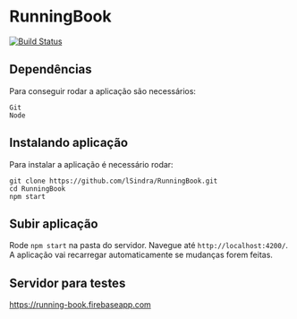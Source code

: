 # RunningBook
[![Build Status](https://travis-ci.org/lSindra/RunningBook.svg?branch=master)](https://travis-ci.org/lSindra/RunningBook)

## Dependências
Para conseguir rodar a aplicação são necessários:
```
Git
Node
```
## Instalando aplicação
Para instalar a aplicação é necessário rodar:

```shell
git clone https://github.com/lSindra/RunningBook.git
cd RunningBook
npm start
```

## Subir aplicação

Rode `npm start` na pasta do servidor. Navegue até `http://localhost:4200/`. A aplicação vai recarregar automaticamente se mudanças forem feitas.

## Servidor para testes
https://running-book.firebaseapp.com
